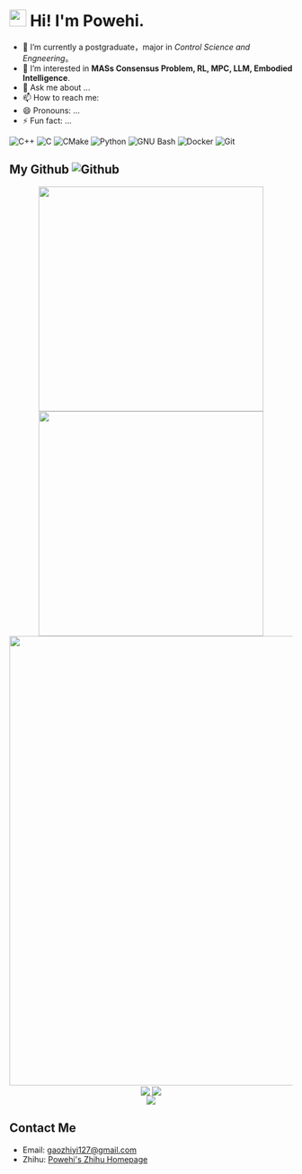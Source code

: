 <h1><img src="https://emojis.slackmojis.com/emojis/images/1531849430/4246/blob-sunglasses.gif?1531849430" width="30"/> Hi! I'm Powehi.</h1>

- 🔭 I’m currently a postgraduate，major in _Control Science and Engneering_。
- 🌱 I’m interested in **MASs Consensus Problem, RL, MPC, LLM, Embodied Intelligence**.
- 💬 Ask me about ...
- 📫 How to reach me: 
- 😄 Pronouns: ...
- ⚡ Fun fact: ...


![C++](https://img.shields.io/badge/-C++-00599C?style=flat-square&logo=cplusplus&logoColor=fff)
![C](https://img.shields.io/badge/-C-A8B9CC?style=flat-square&logo=c&logoColor=fff)
![CMake](https://img.shields.io/badge/-CMake-064F8C?style=flat-square&logo=cmake&logoColor=fff)
![Python](https://img.shields.io/badge/-Python-3776AB?style=flat-square&logo=python&logoColor=fff)
![GNU Bash](https://img.shields.io/badge/-Bash-4EAA25?style=flat-square&logo=gnubash&logoColor=fff)
![Docker](https://img.shields.io/badge/-Docker%20%28learning%29-2496ED?style=flat-square&logo=docker&logoColor=fff)
![Git](https://img.shields.io/badge/-Git-F05032?style=flat-square&logo=git&logoColor=white)




## My Github <img alt="Github" src="https://img.shields.io/badge/GitHub-%2312100E.svg?&style=for-the-badge&logo=Github&logoColor=white" />

<p align="center">
<!-- https://github.com/anuraghazra/github-readme-stats -->
<img align="center" width="400" src="https://github-readme-stats.vercel.app/api?username=PowehiG&theme=transparent&show_icons=true&hide_border=true&show=reviews&hide_title=true&hide=contribs" />
<!-- https://github.com/DenverCoder1/github-readme-streak-stats -->
<img align="center" width="400" src="https://streak-stats.demolab.com?user=PowehiG&theme=transparent&date_format=%5BY.%5Dn.j&hide_border=true" />
<br/>
<!-- https://github.com/Ashutosh00710/github-readme-activity-graph -->
<img width="800" src="https://github-readme-activity-graph.vercel.app/graph?username=PowehiG&theme=github-compact&hide_border=true&area=true&custom_title=Contribution%20Graph" />
<br/>
<!-- https://github.com/anuraghazra/github-readme-stats -->
<img align="center" src="https://github-readme-stats.vercel.app/api/wakatime?username=PowehiG&theme=transparent&hide_border=true&layout=compact&langs_count=22" />
<!-- https://github.com/anuraghazra/github-readme-stats -->
<img align="center" src="https://github-readme-stats.vercel.app/api/top-langs/?username=PowehiG&theme=transparent&hide_border=true&layout=donut-vertical&langs_count=6" />
<br/>
<!-- https://github.com/LelouchFR/skill-icons -->
<img align="center" src="https://go-skill-icons.vercel.app/api/icons?i=matlab,py,c,cpp,cs,html,css,js,md,sqlite&theme=auto">
</p>


## Contact Me
- Email: <a href="mailto:gaozhiyi127@gmail.com">gaozhiyi127@gmail.com</a>
- Zhihu: [Powehi's Zhihu Homepage](https://www.zhihu.com/people/gao-zhi-yi-25)




